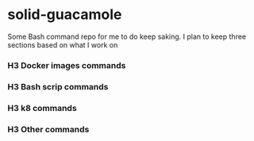 # solid-guacamole
Some Bash command repo for me to do keep saking. I plan to keep three sections based on what I work on
  ### H3 Docker images commands
   ### H3 Bash scrip commands
   ### H3 k8 commands
   ### H3 Other commands
